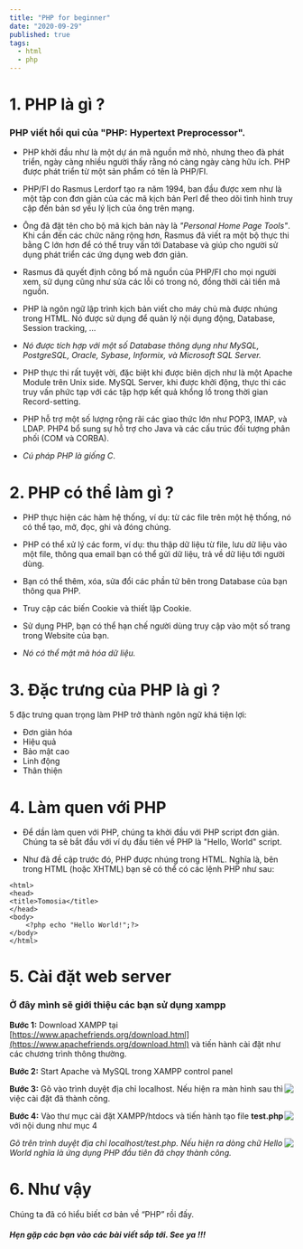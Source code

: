 ```yaml
---
title: "PHP for beginner"
date: "2020-09-29"
published: true
tags:
  - html
  - php
---
```

# 1. PHP là gì ?

### PHP viết hồi qui của "PHP: Hypertext Preprocessor".

- PHP khởi đầu như là một dự án mã nguồn mở nhỏ, nhưng theo đà phát triển, ngày càng nhiều người thấy rằng nó càng ngày càng hữu ích. PHP được phát triển từ một sản phẩm có tên là PHP/FI. 
- PHP/FI do Rasmus Lerdorf tạo ra năm 1994, ban đầu được xem như là một tập con đơn giản của các mã kịch bản Perl để theo dõi tình hình truy cập đến bản sơ yếu lý lịch của ông trên mạng. 
- Ông đã đặt tên cho bộ mã kịch bản này là <i>"Personal Home Page Tools"</i>. Khi cần đến các chức năng rộng hơn, Rasmus đã viết ra một bộ thực thi bằng C lớn hơn để có thể truy vấn tới Database và giúp cho người sử dụng phát triển các ứng dụng web đơn giản. 
- Rasmus đã quyết định công bố mã nguồn của PHP/FI cho mọi người xem, sử dụng cũng như sửa các lỗi có trong nó, đồng thời cải tiến mã nguồn.
- PHP là ngôn ngữ lập trình kịch bản viết cho máy chủ mà được nhúng trong HTML. Nó được sử dụng để quản lý nội dụng động, Database, Session tracking, …
    
-   <i>Nó được tích hợp với một số Database thông dụng như MySQL, PostgreSQL, Oracle, Sybase, Informix, và Microsoft SQL Server.</i>
    
-   PHP thực thi rất tuyệt vời, đặc biệt khi được biên dịch như là một Apache Module trên Unix side. MySQL Server, khi được khởi động, thực thi các truy vấn phức tạp với các tập hợp kết quả khổng lồ trong thời gian Record-setting.
    
-   PHP hỗ trợ một số lượng rộng rãi các giao thức lớn như POP3, IMAP, và LDAP. PHP4 bổ sung sự hỗ trợ cho Java và các cấu trúc đối tượng phân phối (COM và CORBA).
    
-   <i>Cú pháp PHP là giống C</i>.

# 2. PHP có thể làm gì ?


-   PHP thực hiện các hàm hệ thống, ví dụ: từ các file trên một hệ thống, nó có thể tạo, mở, đọc, ghi và đóng chúng.
    
-   PHP có thể xử lý các form, ví dụ: thu thập dữ liệu từ file, lưu dữ liệu vào một file, thông qua email bạn có thể gửi dữ liệu, trả về dữ liệu tới người dùng.
    
-   Bạn có thể thêm, xóa, sửa đổi các phần tử bên trong Database của bạn thông qua PHP.
    
-   Truy cập các biến Cookie và thiết lập Cookie.
    
-   Sử dụng PHP, bạn có thể hạn chế người dùng truy cập vào một số trang trong Website của bạn.
    
-   <i>Nó có thể mật mã hóa dữ liệu.</i>


# 3. Đặc trưng của PHP là gì ?


5 đặc trưng quan trọng làm PHP trở thành ngôn ngữ khá tiện lợi:

-   Đơn giản hóa
-   Hiệu quả
-   Bảo mật cao
-   Linh động
-   Thân thiện


# 4. Làm quen với PHP


- Để dần làm quen với PHP, chúng ta khởi đầu với PHP script đơn giản. Chúng ta sẽ bắt đầu với ví dụ đầu tiên về PHP là "Hello, World" script.

- Như đã đề cập trước đó, PHP được nhúng trong HTML. Nghĩa là, bên trong HTML (hoặc XHTML) bạn sẽ có thể có các lệnh PHP như sau:
```
<html>  
<head>
<title>Tomosia</title> 
</head> 
<body> 
    <?php echo "Hello World!";?> 
</body> 
</html>
```


# 5. Cài đặt web server


### Ở đây mình sẽ giới thiệu các bạn sử dụng xampp 

**Bước 1:** Download XAMPP tại [https://www.apachefriends.org/download.html](https://www.apachefriends.org/download.html) và tiến hành cài đặt như các chương trình thông thường.

**Bước 2:** Start Apache và MySQL trong XAMPP control panel

<img align="center" src="/cai-dat-xampp.jpg" style="float:right"></img>

**Bước 3:** Gõ vào trình duyệt địa chỉ localhost. Nếu hiện ra màn hình sau thì việc cài đặt đã thành công.

<img align="center" src="/cai-dat-xampp-2.jpg" style="float:right"></img>

**Bước 4:** Vào thư mục cài đặt XAMPP/htdocs và tiến hành tạo file **test.php** với nội dung như mục 4

<img align="center" src="/cai-dat-xampp-3.jpg" style="float:right"></img>

<i>Gõ trên trình duyệt địa chỉ localhost/test.php. Nếu hiện ra dòng chữ Hello World nghĩa là ứng dụng PHP đầu tiên đã chạy thành công.</i>

# 6. Như vậy

Chúng ta đã có hiểu biết cơ bản về  “PHP” rồi đấy.

#### <i>Hẹn gặp các bạn vào các bài viết sắp tới. See ya !!!</i>
